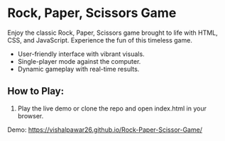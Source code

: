 <h1>Rock, Paper, Scissors Game</h1>

Enjoy the classic Rock, Paper, Scissors game brought to life with HTML, CSS, and JavaScript. Experience the fun of this timeless game.

<ul>
 <li>User-friendly interface with vibrant visuals.</li>
 <li>Single-player mode against the computer.</li>
 <li>Dynamic gameplay with real-time results.</li>
</ul>

<h2>How to Play:</h2>

<ol>
 <li>Play the live demo or clone the repo and open index.html in your browser.</li>
</ol>

Demo: https://vishalpawar26.github.io/Rock-Paper-Scissor-Game/
